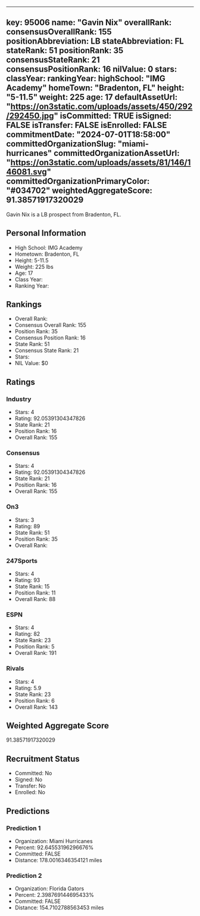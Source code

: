 ---
  key: 95006
  name: "Gavin Nix"
  overallRank: 
  consensusOverallRank: 155
  positionAbbreviation: LB
  stateAbbreviation: FL
  stateRank: 51
  positionRank: 35
  consensusStateRank: 21
  consensusPositionRank: 16
  nilValue: 0
  stars: 
  classYear: 
  rankingYear: 
  highSchool: "IMG Academy"
  homeTown: "Bradenton, FL"
  height: "5-11.5"
  weight: 225
  age: 17
  defaultAssetUrl: "https://on3static.com/uploads/assets/450/292/292450.jpg"
  isCommitted: TRUE
  isSigned: FALSE
  isTransfer: FALSE
  isEnrolled: FALSE
  commitmentDate: "2024-07-01T18:58:00"
  committedOrganizationSlug: "miami-hurricanes"
  committedOrganizationAssetUrl: "https://on3static.com/uploads/assets/81/146/146081.svg"
  committedOrganizationPrimaryColor: "#034702"
  weightedAggregateScore: 91.38571917320029
  ---
  
  Gavin Nix is a LB prospect from Bradenton, FL.
  
  ## Personal Information
  - High School: IMG Academy
  - Hometown: Bradenton, FL
  - Height: 5-11.5
  - Weight: 225 lbs
  - Age: 17
  - Class Year: 
  - Ranking Year: 
  
  ## Rankings
  - Overall Rank: 
  - Consensus Overall Rank: 155
  - Position Rank: 35
  - Consensus Position Rank: 16
  - State Rank: 51
  - Consensus State Rank: 21
  - Stars: 
  - NIL Value: $0
  
  ## Ratings
  
  ### Industry
  - Stars: 4
  - Rating: 92.05391304347826
  - State Rank: 21
  - Position Rank: 16
  - Overall Rank: 155
  
  ### Consensus
  - Stars: 4
  - Rating: 92.05391304347826
  - State Rank: 21
  - Position Rank: 16
  - Overall Rank: 155
  
  ### On3
  - Stars: 3
  - Rating: 89
  - State Rank: 51
  - Position Rank: 35
  - Overall Rank: 
  
  ### 247Sports
  - Stars: 4
  - Rating: 93
  - State Rank: 15
  - Position Rank: 11
  - Overall Rank: 88
  
  ### ESPN
  - Stars: 4
  - Rating: 82
  - State Rank: 23
  - Position Rank: 5
  - Overall Rank: 191
  
  ### Rivals
  - Stars: 4
  - Rating: 5.9
  - State Rank: 23
  - Position Rank: 6
  - Overall Rank: 143
  
  ## Weighted Aggregate Score
  91.38571917320029
  
  ## Recruitment Status
  - Committed: No
  - Signed: No
  - Transfer: No
  - Enrolled: No
  
  
  
  ## Predictions
  
  ### Prediction 1
  - Organization: Miami Hurricanes
  - Percent: 92.64553196296676%
  - Committed: FALSE
  - Distance: 178.0016346354121 miles
  
  ### Prediction 2
  - Organization: Florida Gators
  - Percent: 2.398769144695433%
  - Committed: FALSE
  - Distance: 154.7102788563453 miles
  